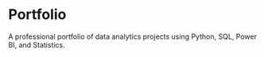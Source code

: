 # Portfolio
A professional portfolio of data analytics projects using Python, SQL, Power BI, and Statistics.
